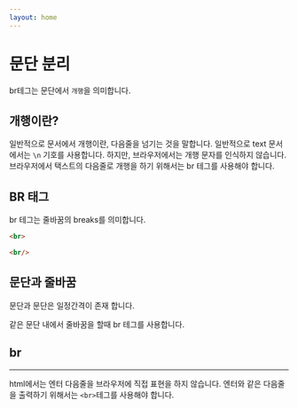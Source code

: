```yaml
---
layout: home
---
```


# 문단 분리
br테그는 문단에서 `개행`을 의미합니다.

## 개행이란?
일반적으로 문서에서 개행이란, 다음줄을 넘기는 것을 말합니다. 일반적으로 text 문서에서는 `\n` 기호를 사용합니다.
하지만, 브라우저에서는 개행 문자를 인식하지 않습니다. 브라우저에서 택스트의 다음줄로 개행을 하기 위해서는 br 테그를 사용해야 합니다.

## BR 태그
br 테그는 줄바꿈의 breaks를 의미합니다.

```html
<br>
```

```html
<br/>
```




## 문단과 줄바꿈
문단과 문단은 일정간격이 존재 합니다.

같은 문단 내에서 줄바꿈을 할때 br 테그를 사용합니다.


## br
---
html에서는 엔터 다음줄을 브라우저에 직접 표현을 하지 않습니다.
엔터와 같은 다음줄을 출력하기 위해서는 `<br>`테그를 사용해야 합니다.